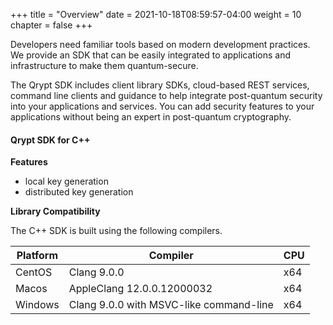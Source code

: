 +++
title = "Overview"
date = 2021-10-18T08:59:57-04:00
weight = 10
chapter = false
+++

Developers need familiar tools based on modern development practices. We provide an SDK that can be easily integrated to applications and infrastructure to make them quantum-secure.

The Qrypt SDK includes client library SDKs, cloud-based REST services, command line clients and guidance to help integrate post-quantum security into your applications and services. You can add security features to your applications without being an expert in post-quantum cryptography. 

#### Qrypt SDK for C++

**Features**
* local key generation
* distributed key generation 

**Library Compatibility**

The C++ SDK is built using the following compilers.

| Platform | Compiler | CPU
|---|---|---|
| CentOS | Clang 9.0.0 | x64 |
| Macos | AppleClang 12.0.0.12000032 | x64 |
| Windows | Clang 9.0.0 with MSVC-like command-line | x64 |


